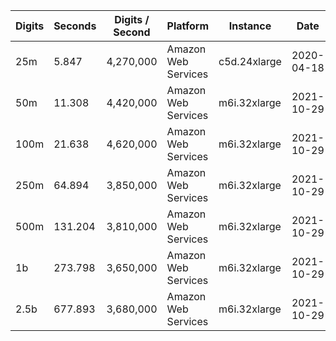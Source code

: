 | Digits | Seconds | Digits / Second | Platform | Instance | Date | Files |
| ------ | ------- | --------------- | -------- | -------- | ---- | ----- |
| 25m | 5.847 | 4,270,000 | Amazon Web Services | c5d.24xlarge | 2020-04-18 | [cfg](../Amazon%20Web%20Services/c5d.24xlarge/Euler-Mascheroni%20Constant%20%5Bbrent-refined%5D/Euler%27s%20Constant%20-%2020200418-180823.cfg) [out](../Amazon%20Web%20Services/c5d.24xlarge/Euler-Mascheroni%20Constant%20%5Bbrent-refined%5D/Euler%27s%20Constant%20-%2020200418-180823.out) [txt](../Amazon%20Web%20Services/c5d.24xlarge/Euler-Mascheroni%20Constant%20%5Bbrent-refined%5D/Euler%27s%20Constant%20-%2020200418-180823.txt) |
| 50m | 11.308 | 4,420,000 | Amazon Web Services | m6i.32xlarge | 2021-10-29 | [cfg](../Amazon%20Web%20Services/m6i.32xlarge/Euler-Mascheroni%20Constant%20%5Bbrent-refined%5D/Euler%27s%20Constant%20-%2020211029-165239.cfg) [out](../Amazon%20Web%20Services/m6i.32xlarge/Euler-Mascheroni%20Constant%20%5Bbrent-refined%5D/Euler%27s%20Constant%20-%2020211029-165239.out) [txt](../Amazon%20Web%20Services/m6i.32xlarge/Euler-Mascheroni%20Constant%20%5Bbrent-refined%5D/Euler%27s%20Constant%20-%2020211029-165239.txt) |
| 100m | 21.638 | 4,620,000 | Amazon Web Services | m6i.32xlarge | 2021-10-29 | [cfg](../Amazon%20Web%20Services/m6i.32xlarge/Euler-Mascheroni%20Constant%20%5Bbrent-refined%5D/Euler%27s%20Constant%20-%2020211029-165316.cfg) [out](../Amazon%20Web%20Services/m6i.32xlarge/Euler-Mascheroni%20Constant%20%5Bbrent-refined%5D/Euler%27s%20Constant%20-%2020211029-165316.out) [txt](../Amazon%20Web%20Services/m6i.32xlarge/Euler-Mascheroni%20Constant%20%5Bbrent-refined%5D/Euler%27s%20Constant%20-%2020211029-165316.txt) |
| 250m | 64.894 | 3,850,000 | Amazon Web Services | m6i.32xlarge | 2021-10-29 | [cfg](../Amazon%20Web%20Services/m6i.32xlarge/Euler-Mascheroni%20Constant%20%5Bbrent-refined%5D/Euler%27s%20Constant%20-%2020211029-165423.cfg) [out](../Amazon%20Web%20Services/m6i.32xlarge/Euler-Mascheroni%20Constant%20%5Bbrent-refined%5D/Euler%27s%20Constant%20-%2020211029-165423.out) [txt](../Amazon%20Web%20Services/m6i.32xlarge/Euler-Mascheroni%20Constant%20%5Bbrent-refined%5D/Euler%27s%20Constant%20-%2020211029-165423.txt) |
| 500m | 131.204 | 3,810,000 | Amazon Web Services | m6i.32xlarge | 2021-10-29 | [cfg](../Amazon%20Web%20Services/m6i.32xlarge/Euler-Mascheroni%20Constant%20%5Bbrent-refined%5D/Euler%27s%20Constant%20-%2020211029-181923.cfg) [out](../Amazon%20Web%20Services/m6i.32xlarge/Euler-Mascheroni%20Constant%20%5Bbrent-refined%5D/Euler%27s%20Constant%20-%2020211029-181923.out) [txt](../Amazon%20Web%20Services/m6i.32xlarge/Euler-Mascheroni%20Constant%20%5Bbrent-refined%5D/Euler%27s%20Constant%20-%2020211029-181923.txt) |
| 1b | 273.798 | 3,650,000 | Amazon Web Services | m6i.32xlarge | 2021-10-29 | [cfg](../Amazon%20Web%20Services/m6i.32xlarge/Euler-Mascheroni%20Constant%20%5Bbrent-refined%5D/Euler%27s%20Constant%20-%2020211029-182401.cfg) [out](../Amazon%20Web%20Services/m6i.32xlarge/Euler-Mascheroni%20Constant%20%5Bbrent-refined%5D/Euler%27s%20Constant%20-%2020211029-182401.out) [txt](../Amazon%20Web%20Services/m6i.32xlarge/Euler-Mascheroni%20Constant%20%5Bbrent-refined%5D/Euler%27s%20Constant%20-%2020211029-182401.txt) |
| 2.5b | 677.893 | 3,680,000 | Amazon Web Services | m6i.32xlarge | 2021-10-29 | [cfg](../Amazon%20Web%20Services/m6i.32xlarge/Euler-Mascheroni%20Constant%20%5Bbrent-refined%5D/Euler%27s%20Constant%20-%2020211029-222450.cfg) [out](../Amazon%20Web%20Services/m6i.32xlarge/Euler-Mascheroni%20Constant%20%5Bbrent-refined%5D/Euler%27s%20Constant%20-%2020211029-222450.out) [txt](../Amazon%20Web%20Services/m6i.32xlarge/Euler-Mascheroni%20Constant%20%5Bbrent-refined%5D/Euler%27s%20Constant%20-%2020211029-222450.txt) |

